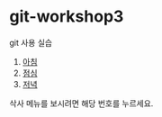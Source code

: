 # git-workshop3
git 사용 실습


1. [아침](morning.md)
2. [점심](lunch.md)
3. [저녁](dinner.md)

삭사 메뉴를 보시려면 해당 번호를 누르세요.
